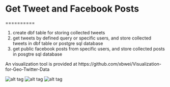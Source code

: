 <h1>Get Tweet and Facebook Posts</h1>
==========
<ol>
<li><dbf> create dbf table for storing collected tweets</li>
<li><Twitter> get tweets by defined query or specific users, and store collected tweets in dbf table or postgre sql database</li>
<li><Facebook> get public facebook posts from specific users, and store collected posts in posgtre sql database</li>
</ol>
An visualization tool is provided at https://github.com/xbwei/Visualization-for-Geo-Twitter-Data

![alt tag](https://raw.github.com/xbwei/GetTwitter/master/twittetext.png)
![alt tag](https://raw.githubusercontent.com/xbwei/GetTwitter/master/tweet.gif)
![alt tag](https://raw.githubusercontent.com/xbwei/GetTwitter/master/tweet2.gif)
